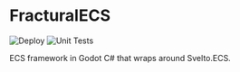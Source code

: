 # FracturalECS

![Deploy](https://github.com/Fractural/FracturalECS/actions/workflows/deploy.yml/badge.svg) ![Unit Tests](https://github.com/Fractural/FracturalECS/actions/workflows/tests.yml/badge.svg)

ECS framework in Godot C# that wraps around Svelto.ECS. 